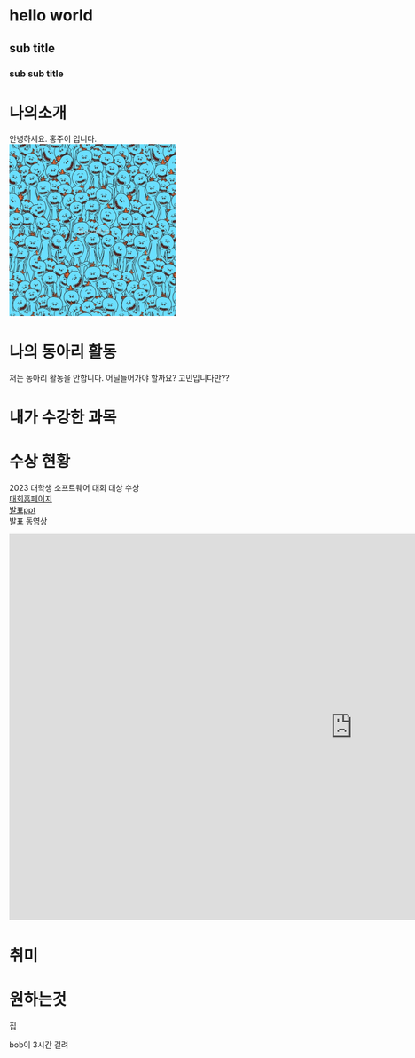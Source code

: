 # hello world
## sub title
### sub sub title

#  나의소개
안녕하세요. 홍주이 입니다. <br> 
<img src="1.jpg" width="300" height="310"> <br>

# 나의 동아리 활동
저는 동아리 활동을 안합니다. 어딜들어가야 할까요? 고민입니다만?? <br>

# 내가 수강한 과목


# 수상 현황
2023 대학생 소프트웨어 대회 대상 수상 <br>
[대회홈페이지](https://www.naver.com) <br>
[발표ppt](/presentation.pptx) <br>
발표 동영상 <br>
<iframe width="1237" height="696" src="https://www.youtube.com/embed/EGL1Epks1AY" title="Homeboy - memories... [Full Album]" frameborder="0" allow="accelerometer; autoplay; clipboard-write; encrypted-media; gyroscope; picture-in-picture; web-share" allowfullscreen></iframe>

# 취미


# 원하는것
집


bob이 3시간 걸려 
